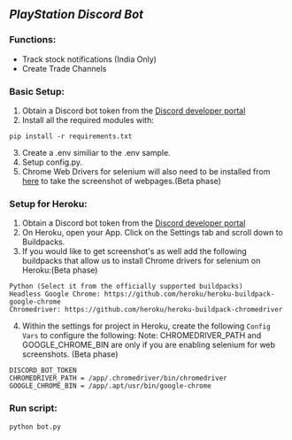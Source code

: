 ## ***PlayStation Discord Bot***
### Functions:

* Track stock notifications (India Only)
* Create Trade Channels


### Basic Setup:
1. Obtain a Discord bot token from the [Discord developer portal](https://ptb.discord.com/developers/applications/)
2. Install all the required modules with:
```
pip install -r requirements.txt
```
3. Create a .env similiar to the .env sample.
4. Setup config.py.
5. Chrome Web Drivers for selenium will also need to be installed from [here](https://ptb.discord.com/developers/applications/) to take the screenshot of webpages.(Beta phase)

### Setup for Heroku:
1. Obtain a Discord bot token from the [Discord developer portal](https://ptb.discord.com/developers/applications/)
2. On Heroku, open your App. Click on the Settings tab and scroll down to Buildpacks.
3. If you would like to get screenshot's as well add the following buildpacks that allow us to install Chrome drivers for selenium on Heroku:(Beta phase)

```
Python (Select it from the officially supported buildpacks)
Headless Google Chrome: https://github.com/heroku/heroku-buildpack-google-chrome
Chromedriver: https://github.com/heroku/heroku-buildpack-chromedriver
```
4. Within the settings for project in Heroku, create the following `Config Vars` to configure the following: 
Note: CHROMEDRIVER_PATH and GOOGLE_CHROME_BIN are only if you are enabling selenium for web screenshots. (Beta phase)

```
DISCORD_BOT_TOKEN
CHROMEDRIVER_PATH = /app/.chromedriver/bin/chromedriver
GOOGLE_CHROME_BIN = /app/.apt/usr/bin/google-chrome
```

### Run script:

    python bot.py